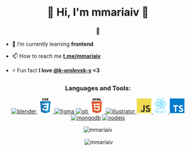 <h1 align="center">💜 Hi, I'm mmariaiv 💜</h1>
<h3 align="center">🐀</h3>


- 🌱 I’m currently learning **frontend**

- 📫 How to reach me <a href='t.me/mmariaiv'>**t.me/mmariaiv**</a>

- ⚡ Fun fact **I love <a href='https://github.com/k-orolevsk-y'>@k-orolevsk-y</a> <3**

<h3 align="center">Languages and Tools:</h3>
<p align="center"> <a href="https://www.blender.org/" target="_blank" rel="noreferrer"> <img src="https://download.blender.org/branding/community/blender_community_badge_white.svg" alt="blender" width="40" height="40"/> </a> <a href="https://www.w3schools.com/css/" target="_blank" rel="noreferrer"> <img src="https://raw.githubusercontent.com/devicons/devicon/master/icons/css3/css3-original-wordmark.svg" alt="css3" width="40" height="40"/> </a> <a href="https://www.figma.com/" target="_blank" rel="noreferrer"> <img src="https://www.vectorlogo.zone/logos/figma/figma-icon.svg" alt="figma" width="40" height="40"/> </a> <a href="https://git-scm.com/" target="_blank" rel="noreferrer"> <img src="https://www.vectorlogo.zone/logos/git-scm/git-scm-icon.svg" alt="git" width="40" height="40"/> </a> <a href="https://www.w3.org/html/" target="_blank" rel="noreferrer"> <img src="https://raw.githubusercontent.com/devicons/devicon/master/icons/html5/html5-original-wordmark.svg" alt="html5" width="40" height="40"/> </a> <a href="https://www.adobe.com/in/products/illustrator.html" target="_blank" rel="noreferrer"> <img src="https://www.vectorlogo.zone/logos/adobe_illustrator/adobe_illustrator-icon.svg" alt="illustrator" width="40" height="40"/> </a> <a href="https://developer.mozilla.org/en-US/docs/Web/JavaScript" target="_blank" rel="noreferrer"> <img src="https://raw.githubusercontent.com/devicons/devicon/master/icons/javascript/javascript-original.svg" alt="javascript" width="40" height="40"/> </a> <a href="https://reactjs.org/" target="_blank" rel="noreferrer"> <img src="https://raw.githubusercontent.com/devicons/devicon/master/icons/react/react-original-wordmark.svg" alt="react" width="40" height="40"/> </a> <a href="https://www.typescriptlang.org/" target="_blank" rel="noreferrer"> <img src="https://raw.githubusercontent.com/devicons/devicon/master/icons/typescript/typescript-original.svg" alt="typescript" width="40" height="40"/> </a> <a href="https://www.mongodb.com" target="_blank" rel="noreferrer"><img src="https://img.shields.io/badge/MongoDB-4EA94B?style=for-the-badge&logo=mongodb&logoColor=white" alt="mongodb" height="40"/></a> <a href="https://www.mongodb.com" target="_blank" rel="noreferrer"><img src="https://icons8.com/icon/54087/nodejs" href="https://nodejs.org/en/about" alt="nodejs" height="40"/></a></p> 

<p align="center"><img align="center" src="https://github-readme-stats.vercel.app/api/top-langs?username=mmariaiv&show_icons=true&locale=en&layout=compact" alt="mmariaiv" /></p>

<p align="center">&nbsp;<img align="center" src="https://github-readme-stats.vercel.app/api?username=mmariaiv&show_icons=true&locale=en" alt="mmariaiv" /></p>
